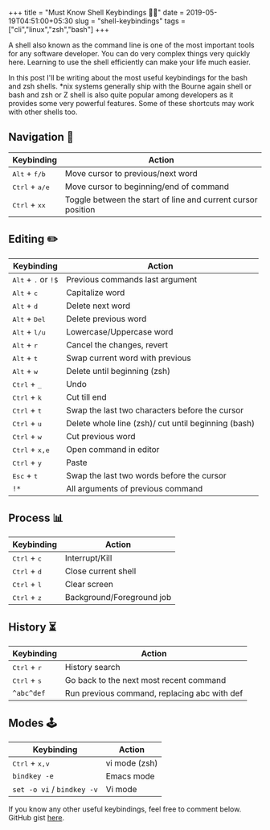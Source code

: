 +++
title = "Must Know Shell Keybindings 🐧🐚"
date = 2019-05-19T04:51:00+05:30
slug = "shell-keybindings"
tags = ["cli","linux","zsh","bash"]
+++

A shell also known as the command line is one of the most important tools for any software developer.
You can do very complex things very quickly here.
Learning to use the shell efficiently can make your life much easier.

In this post I'll be writing about the most useful keybindings for the bash and zsh shells.
*nix systems generally ship with the Bourne again shell or bash and zsh or Z shell is also quite popular among developers as it provides some very powerful features.
Some of these shortcuts may work with other shells too.

## Navigation 🚀

| Keybinding                       | Action                                                       |
| -------------------------------- | ------------------------------------------------------------ |
| <kbd>Alt</kbd> + <kbd>f/b</kbd>  | Move cursor to previous/next word                            |
| <kbd>Ctrl</kbd> + <kbd>a/e</kbd> | Move cursor to beginning/end of command                      |
| <kbd>Ctrl</kbd> + <kbd>xx</kbd>  | Toggle between the start of line and current cursor position |

## Editing ✏️

| Keybinding                            | Action                                              |
| ------------------------------------- | --------------------------------------------------- |
| <kbd>Alt</kbd> + <kbd>.</kbd> or `!$` | Previous commands last argument                     |
| <kbd>Alt</kbd> + <kbd>c</kbd>         | Capitalize word                                     |
| <kbd>Alt</kbd> + <kbd>d</kbd>         | Delete next word                                    |
| <kbd>Alt</kbd> + <kbd>Del</kbd>       | Delete previous word                                |
| <kbd>Alt</kbd> + <kbd>l/u</kbd>       | Lowercase/Uppercase word                            |
| <kbd>Alt</kbd> + <kbd>r</kbd>         | Cancel the changes, revert                          |
| <kbd>Alt</kbd> + <kbd>t</kbd>         | Swap current word with previous                     |
| <kbd>Alt</kbd> + <kbd>w</kbd>         | Delete until beginning (zsh)                        |
| <kbd>Ctrl</kbd> + <kbd>\_</kbd>       | Undo                                                |
| <kbd>Ctrl</kbd> + <kbd>k</kbd>        | Cut till end                                        |
| <kbd>Ctrl</kbd> + <kbd>t</kbd>        | Swap the last two characters before the cursor      |
| <kbd>Ctrl</kbd> + <kbd>u</kbd>        | Delete whole line (zsh)/ cut until beginning (bash) |
| <kbd>Ctrl</kbd> + <kbd>w</kbd>        | Cut previous word                                   |
| <kbd>Ctrl</kbd> + <kbd>x,e</kbd>      | Open command in editor                              |
| <kbd>Ctrl</kbd> + <kbd>y</kbd>        | Paste                                               |
| <kbd>Esc</kbd> + <kbd>t</kbd>         | Swap the last two words before the cursor           |
| `!*`                                  | All arguments of previous command                   |

## Process 📊

| Keybinding                     | Action                    |
| ------------------------------ | ------------------------- |
| <kbd>Ctrl</kbd> + <kbd>c</kbd> | Interrupt/Kill            |
| <kbd>Ctrl</kbd> + <kbd>d</kbd> | Close current shell       |
| <kbd>Ctrl</kbd> + <kbd>l</kbd> | Clear screen              |
| <kbd>Ctrl</kbd> + <kbd>z</kbd> | Background/Foreground job |

## History ⏳

| Keybinding                     | Action                                       |
| ------------------------------ | -------------------------------------------- |
| <kbd>Ctrl</kbd> + <kbd>r</kbd> | History search                               |
| <kbd>Ctrl</kbd> + <kbd>s</kbd> | Go back to the next most recent command      |
| `^abc^def`                     | Run previous command, replacing abc with def |

## Modes 🕹️

| Keybinding                       | Action        |
| -------------------------------- | ------------- |
| <kbd>Ctrl</kbd> + <kbd>x,v</kbd> | vi mode (zsh) |
| `bindkey -e`                     | Emacs mode    |
| `set -o vi` / `bindkey -v`       | Vi mode       |

If you know any other useful keybindings, feel free to comment below.
GitHub gist [here](https://gist.github.com/9c6d607e160b0439a186d4fbd1bd81df).
